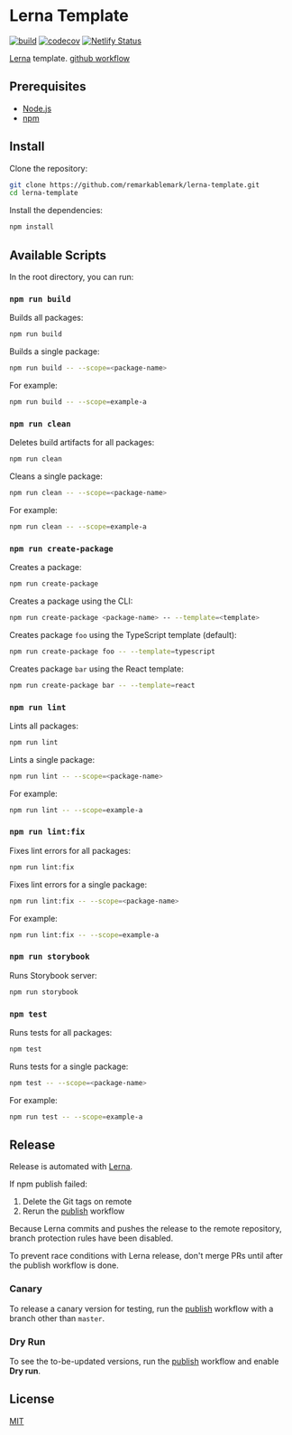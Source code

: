 # Lerna Template

[![build](https://github.com/remarkablemark/lerna-template/actions/workflows/build.yml/badge.svg)](https://github.com/remarkablemark/lerna-template/actions/workflows/build.yml)
[![codecov](https://codecov.io/gh/remarkablemark/lerna-template/branch/master/graph/badge.svg?token=1SYU67HOUQ)](https://codecov.io/gh/remarkablemark/lerna-template)
[![Netlify Status](https://api.netlify.com/api/v1/badges/46dc4645-697d-455e-8156-9817213bb13a/deploy-status)](https://app.netlify.com/sites/lerna-template/deploys)

[Lerna](https://github.com/lerna/lerna) template.
[github workflow](https://docs.github.com/zh/actions/learn-github-actions/understanding-github-actions)

## Prerequisites

- [Node.js](https://nodejs.org/)
- [npm](https://docs.npmjs.com/downloading-and-installing-node-js-and-npm)

## Install

Clone the repository:

```sh
git clone https://github.com/remarkablemark/lerna-template.git
cd lerna-template
```

Install the dependencies:

```sh
npm install
```

## Available Scripts

In the root directory, you can run:

### `npm run build`

Builds all packages:

```sh
npm run build
```

Builds a single package:

```sh
npm run build -- --scope=<package-name>
```

For example:

```sh
npm run build -- --scope=example-a
```

### `npm run clean`

Deletes build artifacts for all packages:

```sh
npm run clean
```

Cleans a single package:

```sh
npm run clean -- --scope=<package-name>
```

For example:

```sh
npm run clean -- --scope=example-a
```

### `npm run create-package`

Creates a package:

```sh
npm run create-package
```

Creates a package using the CLI:

```sh
npm run create-package <package-name> -- --template=<template>
```

Creates package `foo` using the TypeScript template (default):

```sh
npm run create-package foo -- --template=typescript
```

Creates package `bar` using the React template:

```sh
npm run create-package bar -- --template=react
```

### `npm run lint`

Lints all packages:

```sh
npm run lint
```

Lints a single package:

```sh
npm run lint -- --scope=<package-name>
```

For example:

```sh
npm run lint -- --scope=example-a
```

### `npm run lint:fix`

Fixes lint errors for all packages:

```sh
npm run lint:fix
```

Fixes lint errors for a single package:

```sh
npm run lint:fix -- --scope=<package-name>
```

For example:

```sh
npm run lint:fix -- --scope=example-a
```

### `npm run storybook`

Runs Storybook server:

```sh
npm run storybook
```

### `npm test`

Runs tests for all packages:

```sh
npm test
```

Runs tests for a single package:

```sh
npm test -- --scope=<package-name>
```

For example:

```sh
npm run test -- --scope=example-a
```

## Release

Release is automated with [Lerna](https://lerna.js.org/).

If npm publish failed:

1. Delete the Git tags on remote
2. Rerun the [publish](https://github.com/remarkablemark/lerna-template/actions/workflows/publish.yml) workflow

Because Lerna commits and pushes the release to the remote repository, branch protection rules have been disabled.

To prevent race conditions with Lerna release, don't merge PRs until after the publish workflow is done.

### Canary

To release a canary version for testing, run the [publish](https://github.com/remarkablemark/lerna-template/actions/workflows/publish.yml) workflow with a branch other than `master`.

### Dry Run

To see the to-be-updated versions, run the [publish](https://github.com/remarkablemark/lerna-template/actions/workflows/publish.yml) workflow and enable **Dry run**.

## License

[MIT](LICENSE)

